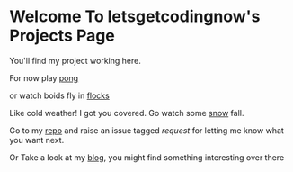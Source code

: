 
# Welcome To letsgetcodingnow's Projects Page

You'll find my project working here.

For now play [pong](./pong)

or watch boids fly in [flocks](./flock)

Like cold weather! I got you covered. Go watch some [snow](./snow) fall.


Go to my [repo] and raise an issue tagged *request* for letting me know what you want next. 

Or Take a look at my [blog], you might find something interesting over there

[repo]: https://github.com/letsgetcodingnow/letsgetcodingnow.github.io
[blog]: https://letsgetcodingnow.wordpress.com
